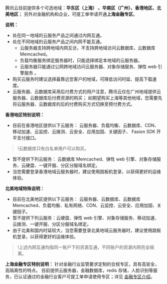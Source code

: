 腾讯云目前提供多个可选地域：**华东区（上海） 、华南区（广州）、香港地区、北美地区**； 另外对金融机构和企业，可提工单申请开通**上海金融专区**。

**说明：**
- 处在同一地域的云服务产品之间通过内网互通。
- 处在不同地域的云服务产品之间内网不能互通。
   - 云服务器支持跨地域内网互访，不支持跨地域访问云数据库，云数据库 Memcached。
   - 负载均衡服务绑定服务器时，只能选择绑定本地域的云服务器。
   - 云服务器只能通过公网跨地域访问云服务器、对象存储服务、弹性 web 引擎服务 。
- 购买云服务时建议选择最靠近您客户的地域，可降低访问时延、提高下载速度。
- 云服务器、云数据库采用后付费方式的用户注意，腾讯云仅在广州地域提供云服务器、云数据库后付费资源的购买； 如期望购买上海等其他地域，您需要先将云服务器、云数据库的后的付费购买方式切换至预付费方式。

**香港地区特别说明：**
- 目前在香港地区提供以下云服务： 云服务器、负载均衡、云数据库、CDN、 移动加速、云监控、云拨测、云安全、应用加固、关键因子、 Fasion SDK 开平支付接口。
>!云数据库只有白名单用户可以购买。
- 暂不提供下列云服务： 云数据库 Memcached、弹性 web 引擎、对象存储服务、云硬盘、一键开服、分区分服域名绑定。
- 当您需要登录香港地域云服务器时，建议使用跳板机登录，以获得更好的运维体验。

**北美地域特殊说明：**
- 目前在北美地区提供以下云服务： 云服务器、云数据库、云数据库 Memcached、负载均衡、私有网络、CDN、云监控、云安全、应用加固、关键因子。
- 暂不提供下列云服务：云硬盘、弹性 web 引擎、对象存储服务、移动加速、云拨测、一键开服、分区分服域名绑定。
- 由于北美和国内时延较大，当您需要登录北美地域云服务器时，建议使用跳板机登录，以获得更好的运维体验。
>!上述内网互通均指同一账户下的资源互通，不同账户的资源内网完全隔离。

**上海金融专区特别说明：**
针对金融行业监管要求定制的合规专区，具有高安全，高隔离性的特点。 目前提供云服务器，金融数据库，redis 存储，人脸识别等服务，已认证通过的金融行业客户可提工单申请使用专区；详见 [金融专区介绍](http://cloud.tencent.com/doc/product/304/%E9%87%91%E8%9E%8D%E4%BA%91%E7%AE%80%E4%BB%8B)。
